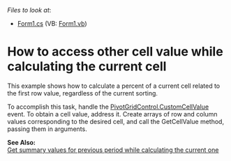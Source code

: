 <!-- default file list -->
*Files to look at*:

* [Form1.cs](./CS/WinAppCustomCellValue/Form1.cs) (VB: [Form1.vb](./VB/WinAppCustomCellValue/Form1.vb))
<!-- default file list end -->
# How to access other cell value while calculating the current cell


<p>This example shows how to calculate a percent of a current cell related to the first row value, regardless of the current sorting.</p>
<p>To accomplish this task, handle the <a href="http://documentation.devexpress.com/#WindowsForms/DevExpressXtraPivotGridPivotGridControl_CustomCellValuetopic">PivotGridControl.CustomCellValue</a> event. To obtain a cell value, address it. Create arrays of row and column values corresponding to the desired cell, and call the GetCellValue method, passing them in arguments.</p>
<p><strong>See Also:</strong><br /> <a href="https://www.devexpress.com/Support/Center/p/E2125">Get summary values for previous period while calculating the current one</a></p>

<br/>


